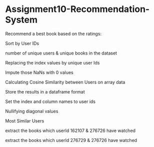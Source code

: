 # Assignment10-Recommendation-System


Recommend a best book based on the ratings:  

Sort by User IDs  

number of unique users & unique books in the dataset  

Replacing the index values by unique user Ids  

Impute those NaNs with 0 values  

Calculating Cosine Similarity between Users on array data  

Store the results in a dataframe format  

Set the index and column names to user ids  

Nullifying diagonal values  

Most Similar Users  

extract the books which userId 162107 &amp; 276726 have watched  

extract the books which userId 276729 &amp; 276726 have watched
